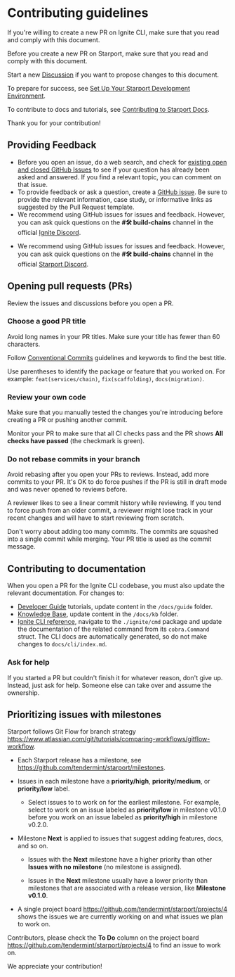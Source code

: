# Contributing guidelines

If you're willing to create a new PR on Ignite CLI, make sure that you read and comply with this document.

Before you create a new PR on Starport, make sure that you read and comply with this document.

Start a new [Discussion](https://github.com/ignite-hq/cli/discussions/new) if you want to propose changes to this document.

To prepare for success, see [Set Up Your Starport Development Environment](dev-env-setup.md).

To contribute to docs and tutorials, see [Contributing to Starport Docs](docs/contributing/index.md).

Thank you for your contribution!

## Providing Feedback

* Before you open an issue, do a web search, and check for [existing open and closed GitHub Issues](https://github.com/ignite-hq/cli/issues) to see if your question has already been asked and answered. If you find a relevant topic, you can comment on that issue.
* To provide feedback or ask a question, create a [GitHub issue](https://github.com/ignite-hq/cli/issues/new/choose). Be sure to provide the relevant information, case study, or informative links as suggested by the Pull Request template.
* We recommend using GitHub issues for issues and feedback. However, you can ask quick questions on the **#🛠️ build-chains** channel in the official [Ignite Discord](https://discord.gg/ignt).

- We recommend using GitHub issues for issues and feedback. However, you can ask quick questions on the **#🛠️ build-chains** channel in the official [Starport Discord](https://discord.gg/ignt).

## Opening pull requests (PRs)

Review the issues and discussions before you open a PR.

### Choose a good PR title

Avoid long names in your PR titles. Make sure your title has fewer than 60 characters.

Follow [Conventional Commits](https://www.conventionalcommits.org/en/v1.0.0/) guidelines and keywords to find the best title.

Use parentheses to identify the package or feature that you worked on. For example:  `feat(services/chain)`, `fix(scaffolding)`, `docs(migration)`.

### Review your own code

Make sure that you manually tested the changes you're introducing before creating a PR or pushing another commit.

Monitor your PR to make sure that all CI checks pass and the PR shows **All checks have passed** (the checkmark is green).

### Do not rebase commits in your branch

Avoid rebasing after you open your PRs to reviews. Instead, add more commits to your PR. It's OK to do force pushes if the PR is still in draft mode and was never opened to reviews before.

A reviewer likes to see a linear commit history while reviewing. If you tend to force push from an older commit, a reviewer might lose track in your recent changes and will have to start reviewing from scratch.

Don't worry about adding too many commits. The commits are squashed into a single commit while merging. Your PR title is used as the commit message.

## Contributing to documentation

When you open a PR for the Ignite CLI codebase, you must also update the relevant documentation. For changes to:

- [Developer Guide](https://docs.ignite.network/guide/) tutorials, update content in the `/docs/guide` folder.
- [Knowledge Base](https://docs.ignite.com/kb/), update content in the `/docs/kb` folder.
- [Ignite CLI reference](https://docs.ignite.com/cli/), navigate to the `./ignite/cmd` package and update the documentation of the related command from its `cobra.Command` struct. The CLI docs are automatically generated, so do not make changes to  `docs/cli/index.md`.

### Ask for help

If you started a PR but couldn't finish it for whatever reason, don't give up. Instead, just ask for help. Someone else can take over and assume the ownership.

## Prioritizing issues with milestones

Starport follows Git Flow for branch strategy <https://www.atlassian.com/git/tutorials/comparing-workflows/gitflow-workflow>.

- Each Starport release has a milestone, see <https://github.com/tendermint/starport/milestones>.

- Issues in each milestone have a **priority/high**, **priority/medium**, or **priority/low** label.

  - Select issues to to work on for the earliest milestone. For example, select to work on an issue labeled as **priority/low** in milestone v0.1.0 before you work on an issue labeled as **priority/high** in milestone v0.2.0.

- Milestone **Next** is applied to issues that suggest adding features, docs, and so on.

  - Issues with the **Next** milestone have a higher priority than other **Issues with no milestone** (no milestone is assigned).

  - Issues in the **Next** milestone usually have a lower priority than milestones that are associated with a release version, like **Milestone v0.1.0**.

- A single project board <https://github.com/tendermint/starport/projects/4> shows the issues we are currently working on and what issues we plan to work on. 

Contributors, please check the **To Do** column on the project board <https://github.com/tendermint/starport/projects/4> to find an issue to work on.

We appreciate your contribution!
